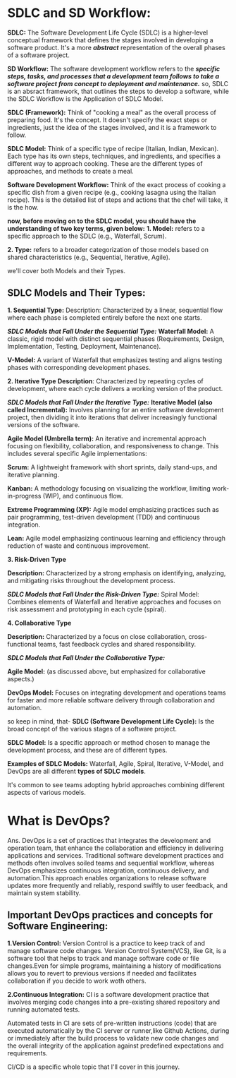 # SDLC and SD Workflow:

**SDLC:** The Software Development Life Cycle (SDLC) is a higher-level conceptual framework that defines the stages involved in developing a software product. It's a more **_abstract_** representation of the overall phases of a software project.

**SD Workflow:** The software development workflow refers to the **_specific steps, tasks, and processes that a development team follows to take a software project from concept to deployment and maintenance._**
so, SDLC is an absract framework, that outlines the steps to develop a software, while the SDLC Workflow is the Application of SDLC Model.

**SDLC (Framework):** Think of "cooking a meal" as the overall process of preparing food. It's the concept. It doesn't specify the exact steps or ingredients, just the idea of the stages involved, and it is a framework to follow.

**SDLC Model:** Think of a specific type of recipe (Italian, Indian, Mexican). Each type has its own steps, techniques, and ingredients, and specifies a different way to approach cooking. These are the different types of approaches, and methods to create a meal.

**Software Development Workflow:** Think of the exact process of cooking a specific dish from a given recipe (e.g., cooking lasagna using the Italian recipe). This is the detailed list of steps and actions that the chef will take, it is the how.

**now, before moving on to the SDLC model, you should have the understanding of two key terms, given below:**
**1. Model:** refers to a specific approach to the SDLC (e.g., Waterfall, Scrum).

**2. Type:** refers to a broader categorization of those models based on shared characteristics (e.g., Sequential, Iterative, Agile).

we'll cover both Models and their Types.

## SDLC Models and Their Types:

**1. Sequential Type:**
Description: Characterized by a linear, sequential flow where each phase is completed entirely before the next one starts.

**_SDLC Models that Fall Under the Sequential Type:_**
**Waterfall Model:** A classic, rigid model with distinct sequential phases (Requirements, Design, Implementation, Testing, Deployment, Maintenance).

**V-Model:** A variant of Waterfall that emphasizes testing and aligns testing phases with corresponding development phases.

**2. Iterative Type**
**Description**: Characterized by repeating cycles of development, where each cycle delivers a working version of the product.

**_SDLC Models that Fall Under the Iterative Type:_**
**Iterative Model (also called Incremental):** Involves planning for an entire software development project, then dividing it into iterations that deliver increasingly functional versions of the software.

**Agile Model (Umbrella term):** An iterative and incremental approach focusing on flexibility, collaboration, and responsiveness to change. This includes several specific Agile implementations:

**Scrum:** A lightweight framework with short sprints, daily stand-ups, and iterative planning.

**Kanban:** A methodology focusing on visualizing the workflow, limiting work-in-progress (WIP), and continuous flow.

**Extreme Programming (XP):** Agile model emphasizing practices such as pair programming, test-driven development (TDD) and continuous integration.

**Lean:** Agile model emphasizing continuous learning and efficiency through reduction of waste and continuous improvement.

**3. Risk-Driven Type**

**Description:** Characterized by a strong emphasis on identifying, analyzing, and mitigating risks throughout the development process.

**_SDLC Models that Fall Under the Risk-Driven Type:_**
Spiral Model: Combines elements of Waterfall and Iterative approaches and focuses on risk assessment and prototyping in each cycle (spiral).

**4. Collaborative Type**

**Description:** Characterized by a focus on close collaboration, cross-functional teams, fast feedback cycles and shared responsibility.

**_SDLC Models that Fall Under the Collaborative Type:_**

**Agile Model:** (as discussed above, but emphasized for collaborative aspects.)

**DevOps Model:** Focuses on integrating development and operations teams for faster and more reliable software delivery through collaboration and automation.

so keep in mind, that-
**SDLC (Software Development Life Cycle):** Is the broad concept of the various stages of a software project.

**SDLC Model:** Is a specific approach or method chosen to manage the development process, and these are of different types.

**Examples of SDLC Models:** Waterfall, Agile, Spiral, Iterative, V-Model, and DevOps are all different **types of SDLC models**.

It's common to see teams adopting hybrid approaches combining different aspects of various models.

# What is DevOps?

Ans. DevOps is a set of practices that integrates the development and operation team, that enhance the collaboration and efficiency in delivering applications and services.
Traditional software development practices and methods often involves soiled teams and sequential workflow, whereas DevOps emphasizes continuous integration, continuous delivery, and automation.This approach enables organizations to release software updates more frequently and reliably, respond swiftly to user feedback, and maintain system stability.

## Important DevOps practices and concepts for Software Engineering:

**1.Version Control:** Version Control is a practice to keep track of and manage software code changes.
Version Control System(VCS), like Git, is a software tool that helps to track and manage software code or file changes.Even for simple programs, maintaining a history of modifications allows you to revert to previous versions if needed and facilitates collaboration if you decide to work woth others.

**2.Continuous Integration:** CI is a software development practice that involves merging code changes into a pre-existing shared repository and running automated tests.

Automated tests in CI are sets of pre-written instructions (code) that are executed automatically by the CI server or runner,like Github Actions, during or immediately after the build process to validate new code changes and the overall integrity of the application against predefined expectations and requirements.

CI/CD is a specific whole topic that I'll cover in this journey.
